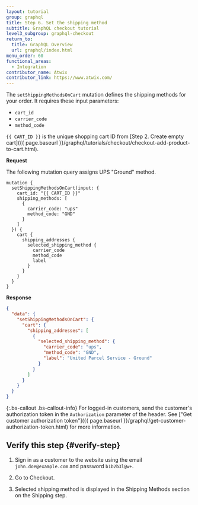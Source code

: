 ```yaml
---
layout: tutorial
group: graphql
title: Step 6. Set the shipping method
subtitle: GraphQL checkout tutorial
level3_subgroup: graphql-checkout
return_to:
  title: GraphQL Overview
  url: graphql/index.html
menu_order: 60
functional_areas:
  - Integration
contributor_name: Atwix
contributor_link: https://www.atwix.com/
---
```


The `setShippingMethodsOnCart` mutation defines the shipping methods for your order. It requires these input parameters:
 - `cart_id`
 - `carrier_code`
 - `method_code`

`{{ CART_ID }}` is the unique shopping cart ID from [Step 2. Create empty cart]({{ page.baseurl }}/graphql/tutorials/checkout/checkout-add-product-to-cart.html).

**Request**

The following mutation query assigns UPS "Ground" method.

```text
mutation {
  setShippingMethodsOnCart(input: {
    cart_id: "{{ CART_ID }}"
    shipping_methods: [
      {
        carrier_code: "ups"
        method_code: "GND"
      }
    ]
  }) {
    cart {
      shipping_addresses {
        selected_shipping_method {
          carrier_code
          method_code
          label
        }
      }
    }
  }
}
```

**Response**

```json
{
  "data": {
    "setShippingMethodsOnCart": {
      "cart": {
        "shipping_addresses": [
          {
            "selected_shipping_method": {
              "carrier_code": "ups",
              "method_code": "GND",
              "label": "United Parcel Service - Ground"
            }
          }
        ]
      }
    }
  }
}
```

{:.bs-callout .bs-callout-info}
For logged-in customers, send the customer's authorization token in the `Authorization` parameter of the header. See ["Get customer authorization token"]({{ page.baseurl }}/graphql/get-customer-authorization-token.html) for more information.

## Verify this step {#verify-step}

1. Sign in as a customer to the website using the email `john.doe@example.com` and password `b1b2b3l@w+`.

2. Go to Checkout. 

3. Selected shipping method is displayed in the Shipping Methods section on the Shipping step.
